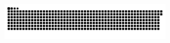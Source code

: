 <picture>
  <source media="(prefers-color-scheme: dark)" srcset="https://raw.githubusercontent.com/MarineHakobyan/MarineHakobyan/7d63ec14c194869e070159c4ba6fb1c3d01d2d23/github-contribution-grid-snake-dark.svg" />
  <source media="(prefers-color-scheme: light)" srcset="https://raw.githubusercontent.com/MarineHakobyan/MarineHakobyan/7d63ec14c194869e070159c4ba6fb1c3d01d2d23/github-contribution-grid-snake.svg" />
  <img alt="github-snake" src="https://raw.githubusercontent.com/MarineHakobyan/MarineHakobyan/7d63ec14c194869e070159c4ba6fb1c3d01d2d23/github-contribution-grid-snake-dark.svg" />
</picture>
